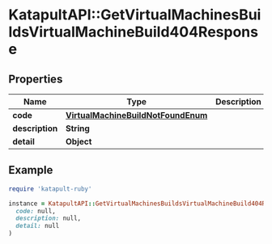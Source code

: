 # KatapultAPI::GetVirtualMachinesBuildsVirtualMachineBuild404Response

## Properties

| Name | Type | Description | Notes |
| ---- | ---- | ----------- | ----- |
| **code** | [**VirtualMachineBuildNotFoundEnum**](VirtualMachineBuildNotFoundEnum.md) |  | [optional] |
| **description** | **String** |  | [optional] |
| **detail** | **Object** |  | [optional] |

## Example

```ruby
require 'katapult-ruby'

instance = KatapultAPI::GetVirtualMachinesBuildsVirtualMachineBuild404Response.new(
  code: null,
  description: null,
  detail: null
)
```

